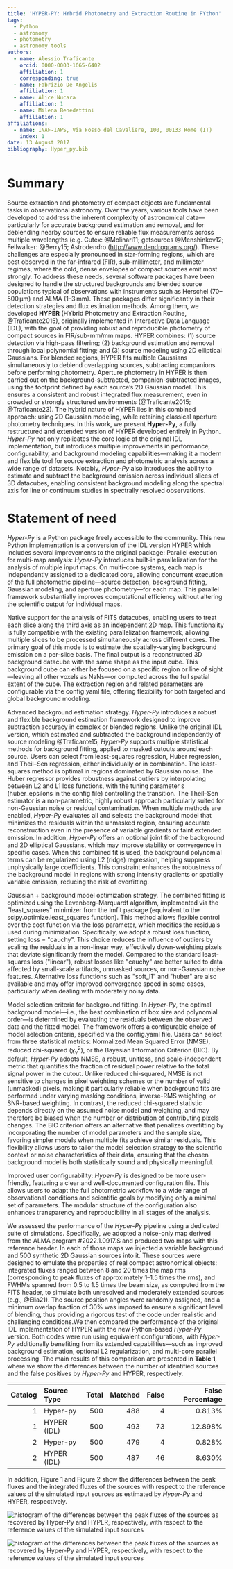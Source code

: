```yaml
---
title: 'HYPER-PY: HYbrid Photometry and Extraction Routine in PYthon'
tags:
  - Python
  - astronomy
  - photometry
  - astronomy tools
authors:
  - name: Alessio Traficante
    orcid: 0000-0003-1665-6402
    affiliation: 1 
    corresponding: true
  - name: Fabrizio De Angelis
    affiliation: 1
  - name: Alice Nucara
    affiliation: 1
  - name: Milena Benedettini
    affiliation: 1
affiliations:
  - name: INAF-IAPS, Via Fosso del Cavaliere, 100, 00133 Rome (IT)
    index: 1
date: 13 August 2017
bibliography: Hyper_py.bib
---
```


 
 
# Summary
 
Source extraction and photometry of compact objects are fundamental tasks in observational astronomy. Over the years, various tools have been developed to address the inherent complexity of astronomical data—particularly for accurate background estimation and removal, and for deblending nearby sources to ensure reliable flux measurements across multiple wavelengths (e.g. Cutex: @Molinari11; getsources @Menshinkov12; Fellwalker: @Berry15; Astrodendro (http://www.dendrograms.org/). These challenges are especially pronounced in star-forming regions, which are best observed in the far-infrared (FIR), sub-millimeter, and millimeter regimes, where the cold, dense envelopes of compact sources emit most strongly.
To address these needs, several software packages have been designed to handle the structured backgrounds and blended source populations typical of observations with instruments such as Herschel (70–500 μm) and ALMA (1–3 mm). These packages differ significantly in their detection strategies and flux estimation methods. Among them, we developed **HYPER** (HYbrid Photometry and Extraction Routine, @Traficante2015), originally implemented in Interactive Data Language (IDL), with the goal of providing robust and reproducible photometry of compact sources in FIR/sub-mm/mm maps. HYPER combines: (1) source detection via high-pass filtering; (2) background estimation and removal through local polynomial fitting; and (3) source modeling using 2D elliptical Gaussians. For blended regions, HYPER fits multiple Gaussians simultaneously to deblend overlapping sources, subtracting companions before performing photometry.
Aperture photometry in HYPER is then carried out on the background-subtracted, companion-subtracted images, using the footprint defined by each source’s 2D Gaussian model. This ensures a consistent and robust integrated flux measurement, even in crowded or strongly structured environments (@Traficante2015; @Traficante23).
The hybrid nature of HYPER lies in this combined approach: using 2D Gaussian modeling, while retaining classical aperture photometry techniques.
In this work, we present **Hyper-Py**, a fully restructured and extended version of HYPER developed entirely in Python. *Hyper-Py* not only replicates the core logic of the original IDL implementation, but introduces multiple improvements in performance, configurability, and background modeling capabilities—making it a modern and flexible tool for source extraction and photometric analysis across a wide range of datasets. Notably, *Hyper-Py* also introduces the ability to estimate and subtract the background emission across individual slices of 3D datacubes, enabling consistent background modeling along the spectral axis for line or continuum studies in spectrally resolved observations.

 
 
# Statement of need
*Hyper-Py* is a Python package freely accessible to the community. This new Python implementation is a conversion of the IDL version HYPER which includes several
improvements to the original package:
Parallel execution for multi-map analysis: *Hyper-Py* introduces built-in parallelization for the analysis of multiple input maps. On multi-core systems, each map is independently assigned to a dedicated core, allowing concurrent execution of the full photometric pipeline—source detection, background fitting, Gaussian modeling, and aperture photometry—for each map. This parallel framework substantially improves computational efficiency without altering the scientific output for individual maps.

Native support for the analysis of FITS datacubes, enabling users to treat each slice along the third axis as an independent 2D map. This functionality is fully compatible with the existing parallelization framework, allowing multiple slices to be processed simultaneously across different cores. The primary goal of this mode is to estimate the spatially-varying background emission on a per-slice basis. The final output is a reconstructed 3D background datacube with the same shape as the input cube. This background cube can either be focused on a specific region or line of sight—leaving all other voxels as NaNs—or computed across the full spatial extent of the cube. The extraction region and related parameters are configurable via the config.yaml file, offering flexibility for both targeted and global background modeling.

Advanced background estimation strategy. *Hyper-Py* introduces a robust and flexible background estimation framework designed to improve subtraction accuracy in complex or blended regions. Unlike the original IDL version, which estimated and subtracted the background independently of source modeling @Traficante15, *Hyper-Py* supports multiple statistical methods for background fitting, applied to masked cutouts around each source. Users can select from least-squares regression, Huber regression, and Theil–Sen regression, either individually or in combination. The least-squares method is optimal in regions dominated by Gaussian noise. The Huber regressor provides robustness against outliers by interpolating between L2 and L1 loss functions, with the tuning parameter ε (huber_epsilons in the config file) controlling the transition. The Theil–Sen estimator is a non-parametric, highly robust approach particularly suited for non-Gaussian noise or residual contamination. When multiple methods are enabled, *Hyper-Py* evaluates all and selects the background model that minimizes the residuals within the unmasked region, ensuring accurate reconstruction even in the presence of variable gradients or faint extended emission. In addition, *Hyper-Py* offers an optional joint fit of the background and 2D elliptical Gaussians, which may improve stability or convergence in specific cases. When this combined fit is used, the background polynomial terms can be regularized using L2 (ridge) regression, helping suppress unphysically large coefficients. This constraint enhances the robustness of the background model in regions with strong intensity gradients or spatially variable emission, reducing the risk of overfitting.

Gaussian + background model optimization strategy. The combined fitting is optimized using the Levenberg–Marquardt algorithm, implemented via the "least_squares" minimizer from the lmfit package (equivalent to the scipy.optimize.least_squares function). This method allows flexible control over the cost function via the loss parameter, which modifies the residuals used during minimization.
Specifically, we adopt a robust loss function, setting loss = "cauchy". This choice reduces the influence of outliers by scaling the residuals in a non-linear way, effectively down-weighting pixels that deviate significantly from the model. Compared to the standard least-squares loss ("linear"), robust losses like "cauchy" are better suited to data affected by small-scale artifacts, unmasked sources, or non-Gaussian noise features. Alternative loss functions such as "soft_l1" and "huber" are also available and may offer improved convergence speed in some cases, particularly when dealing with moderately noisy data.

Model selection criteria for background fitting. In *Hyper-Py*, the optimal background model—i.e., the best combination of box size and polynomial order—is determined by evaluating the residuals between the observed data and the fitted model. The framework offers a configurable choice of model selection criteria, specified via the config.yaml file. Users can select from three statistical metrics: Normalized Mean Squared Error (NMSE), reduced chi-squared ($\chi^2_\nu$), or the Bayesian Information Criterion (BIC). By default, *Hyper-Py* adopts NMSE, a robust, unitless, and scale-independent metric that quantifies the fraction of residual power relative to the total signal power in the cutout. Unlike reduced chi-squared, NMSE is not sensitive to changes in pixel weighting schemes or the number of valid (unmasked) pixels, making it particularly reliable when background fits are performed under varying masking conditions, inverse-RMS weighting, or SNR-based weighting. In contrast, the reduced chi-squared statistic depends directly on the assumed noise model and weighting, and may therefore be biased when the number or distribution of contributing pixels changes. The BIC criterion offers an alternative that penalizes overfitting by incorporating the number of model parameters and the sample size, favoring simpler models when multiple fits achieve similar residuals. This flexibility allows users to tailor the model selection strategy to the scientific context or noise characteristics of their data, ensuring that the chosen background model is both statistically sound and physically meaningful.

Improved user configurability: *Hyper-Py* is designed to be more user-friendly, featuring a clear and well-documented configuration file. This allows users to adapt the full photometric workflow to a wide range of observational conditions and scientific goals by modifying only a minimal set of parameters. The modular structure of the configuration also enhances transparency and reproducibility in all stages of the analysis.
 
We assessed the performance of the *Hyper-Py* pipeline using a dedicated suite of simulations. Specifically, we adopted a noise-only map derived from the ALMA program #2022.1.0917.S and produced two maps with this reference header. In each of those maps we injected a variable background and 500 synthetic 2D Gaussian sources into it. These sources were designed to emulate the properties of real compact astronomical objects: integrated fluxes ranged between 8 and 20 times the map rms (corresponding to peak fluxes of approximately 1–1.5 times the rms), and FWHMs spanned from 0.5 to 1.5 times the beam size, as computed from the FITS header, to simulate both unresolved and moderately extended sources (e.g., @Elia21). The source position angles were randomly assigned, and a minimum overlap fraction of 30% was imposed to ensure a significant level of blending, thus providing a rigorous test of the code under realistic and challenging conditions.We then compared the performance of the original IDL implementation of HYPER with the new Python-based *Hyper-Py* version. Both codes were run using equivalent configurations, with *Hyper-Py* additionally benefiting from its extended capabilities—such as improved background estimation, optional L2 regularization, and multi-core parallel processing. The main results of this comparison are presented in **Table 1**, where we show the differences between the number of identified sources and the false positives by *Hyper-Py* and HYPER, respectively. 

| Catalog | Source Type | Total | Matched | False | False Percentage |
|--------:|:------------|------:|--------:|------:|------------------:|
|       1 | Hyper-py    |   500 |     488 |     4 |          0.813%   |
|       1 | HYPER (IDL)   |   500 |     493 |    73 |         12.898%   |
|       2 | Hyper-py    |   500 |     479 |     4 |          0.828%   |
|       2 | HYPER (IDL)   |   500 |     487 |    46 |          8.630%   |

In addition, Figure 1 and Figure 2 show the differences between the peak fluxes and the integrated fluxes of the sources with respect to the reference values of the simulated input sources as estimated by *Hyper-Py* and HYPER, respectively.



![histogram of the differences between the peak fluxes of the sources as recovered by *Hyper-Py* and HYPER, respectively, with respect to the reference values of the simulated input sources](Figures/Flux_Diff_Histogram_Peak.png)

![histogram of the differences between the peak fluxes of the sources as recovered by *Hyper-Py* and HYPER, respectively, with respect to the reference values of the simulated input sources](Figures/Flux_Diff_Histogram_Int.png)